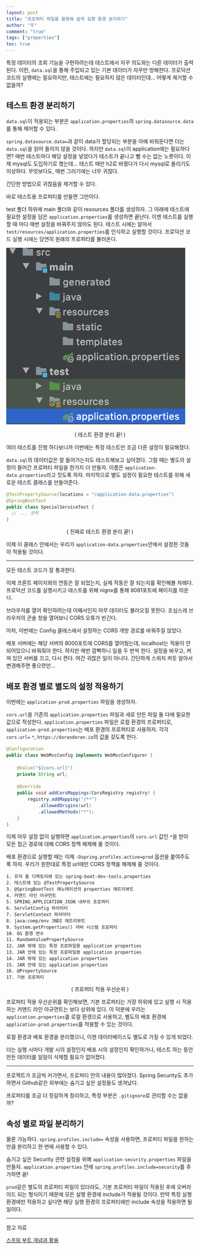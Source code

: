 ```yaml
---
layout: post
title: "프로퍼티 파일을 활용해 쉽게 실행 환경 분리하기"
author: "우"
comment: "true"
tags: ["properties"]
toc: true
---
```


특정 데이터의 조회 기능을 구현하려는데 테스트에서 자꾸 의도와는 다른 데이터가 출력된다.
이런, `data.sql`을 통해 주입되고 있는 기본 데이터가 자꾸만 방해한다.
프로덕션 코드의 실행에는 필요하지만, 테스트에는 필요하지 않은 데이터인데...
어떻게 제거할 수 없을까?

## 테스트 환경 분리하기

`data.sql`이 적용되는 부분은 `application.properties`의 `spring.datasource.data`를 통해 제어할 수 있다.

`spring.datasource.data=`과 같이 data가 할당되는 부분을 아예 비워둔다면 더는 `data.sql`을 읽어 들이지 않을 것이다.
하지만 `data.sql`이 application에는 필요하다면?
매번 테스트마다 해당 설정을 넣었다가 테스트가 끝나고 뺄 수는 없는 노릇이다.
이제 mysql도 도입하기로 했는데...
테스트 때만 h2로 바꿨다가 다시 mysql로 돌리기도 이상하다.
무엇보다도, 매번 그러기에는 너무 귀찮다.

간단한 방법으로 귀찮음을 제거할 수 있다.

바로 테스트용 프로퍼티를 만들면 그만이다.

test 폴더 하위에 main 폴더와 같이 resources 폴더를 생성하자.
그 아래에 테스트에 필요한 설정을 담은 `application.properties`를 생성하면 끝난다.
이젠 테스트를 실행할 때 마다 매번 설정을 바꿔주지 않아도 된다.
테스트 시에는 알아서 `test/resources/application.properties`를 인식하고 실행할 것이다.
프로덕션 코드 실행 시에는 당연히 원래의 프로퍼티를 불러온다.

![테스트용 프로퍼티](../images/2020-09-21-application-properties-1.png)
<p style="text-align:center;">( 테스트 환경 분리 끝! )</p>

여러 테스트를 진행 하다보니까 이번에는 특정 테스트만 조금 다른 설정이 필요해졌다.

`data.sql`의 데이터값은 잘 들어가는지도 테스트해보고 싶어졌다.
그럴 때는 별도의 설정이 들어간 프로퍼티 파일을 한가지 더 만들자.
이름은 `application-data.properties`라고 짓도록 하자.
마지막으로 별도 설정이 필요한 테스트를 위해 새로운 테스트 클래스를 만들어준다.

```java
@TestPropertySource(locations = "/application-data.properties")
@SpringBootTest
public class SpecialServiceTest {
  // ... 생략
}
```
<p style="text-align:center;">( 진짜로 테스트 환경 분리 끝! )</p>

이제 이 클래스 안에서는 우리가 `application-data.properties`안에서 설정한 것들이 적용될 것이다.

---

모든 테스트 코드가 잘 통과한다.

이제 프론트 페이지와의 연동은 잘 되었는지, 실제 작동은 잘 되는지를 확인해볼 차례다.  
프로덕션 코드를 실행시키고 테스트를 위해 nignx를 통해 8081포트에 페이지를 띄운다.

브라우저를 열어 확인하려는데 어째서인지 아무 데이터도 불러오질 못한다.
조심스레 브라우저의 콘솔 창을 열어보니 CORS 오류가 반긴다.

아차, 이번에는 Config 클래스에서 설정하는 CORS 개방 경로를 바꿔주질 않았다.

배포 서버에는 해당 서버의 8000포트에 CORS를 열어뒀는데, localhost는 적용이 안 되어있으니 바꿔줘야 한다.
하지만 매번 깜빡하니 일을 두 번씩 한다.
설정을 바꾸고, 켜져 있던 서버를 끄고, 다시 켠다.
여간 귀찮은 일이 아니다.
간단하게 스위치 켜듯 알아서 변경해주면 좋으련만...

## 배포 환경 별로 별도의 설정 적용하기

이번에는 `application-prod.properties` 파일을 생성하자.

`cors.url`을 기존의 `application.properties` 파일과 새로 만든 파일 둘 다에 필요한 값으로 작성한다.
`application.properties` 파일은 로컬 환경의 프로퍼티로, `application-prod.properties`는 배포 환경의 프로퍼티로 사용하자.
각각 `cors.url=` `*`, `https://dorandoran.io`의 값을 갖도록 한다.

```java
@Configuration
public class WebMvcConfig implements WebMvcConfigurer {

    @Value("${cors.url}")
    private String url;

    @Override
    public void addCorsMappings(CorsRegistry registry) {
        registry.addMapping("/**")
            .allowedOrigins(url)
            .allowedMethods("*");
    }
}
```

이제 아무 설정 없이 실행하면 `application.properties`의 `cors.url` 값인 `*`을 받아 모든 접근 경로에 대해 CORS 정책 해제해 줄 것이다.

배포 환경으로 실행할 때는 이제 `-Dspring.profiles.active=prod` 옵션을 붙여주도록 하자.
우리가 원한대로 특정 url에만 CORS 정책을 해제해 줄 것이다.

```
1. 유저 홈 디렉토리에 있는 spring-boot-dev-tools.properties
2. 테스트에 있는 @TestPropertySource
3. @SpringBootTest 애노테이션의 properties 애트리뷰트
4. 커맨드 라인 아규먼트
5. SPRING_APPLICATION_JSON 내부의 프로퍼티
6. ServletConfig 파라미터
7. ServletContext 파라미터
8. java:comp/env JNDI 애트리뷰트
9. System.getProperties() 자바 시스템 프로퍼티
10. OS 환경 변수
11. RandomValuePropertySource
12. JAR 밖에 있는 특정 프로파일용 application properties
13. JAR 안에 있는 특정 프로파일용 application properties
14. JAR 밖에 있는 application properties
15. JAR 안에 있는 application properties
16. @PropertySource
17. 기본 프로퍼티
```
<p style="text-align:center;">( 프로퍼티 적용 우선순위 )</p>

프로퍼티 적용 우선순위를 확인해보면, 기본 프로퍼티는 가장 하위에 있고 실행 시 적용하는 커맨드 라인 아규먼트는 보다 상위에 있다.
이 덕분에 우리는 `application.properties`를 로컬 환경으로 사용하고, 별도의 배포 환경에 `application-prod.properties`를 적용할 수 있는 것이다.

로컬 환경과 배포 환경을 분리했으니, 이젠 데이터베이스도 별도로 가질 수 있게 되었다.

더는 실행 시마다 개발 시의 설정인지 배포 시의 설정인지 확인하거나, 테스트 하는 동안 만든 데이터를 일일이 삭제할 필요가 없어졌다.

---

프로젝트가 조금씩 커가면서, 프로퍼티 안의 내용이 많아졌다.
Spring Security도 추가하면서 Github같은 외부에는 숨기고 싶은 설정들도 생겨났다.

프로퍼티를 조금 더 정갈하게 정리하고, 특정 부분은 `.gitignore`로 관리할 수는 없을까?

## 속성 별로 파일 분리하기

물론 가능하다.
`spring.profiles.include=` 속성을 사용하면, 프로퍼티 파일을 원하는 만큼 분리하고 한 번에 사용할 수 있다.

숨기고 싶은 Security 관련 설정을 위해 `application-security.properties` 파일을 만들자.
`application.properties` 안에 `spring.profiles.include=security`를 추가하면 끝!

`prod`같은 별도의 프로퍼티 파일이 있더라도, 기본 프로퍼티 파일이 적용된 후에 오버라이드 되는 형식이기 때문에 모든 실행 환경에 include가 적용될 것이다.
만약 특정 실행 환경에만 적용하고 싶다면 해당 실행 환경의 프로퍼티에만 include 속성을 적용하면 될 일이다.

---

참고 자료

[스프링 부트 개념과 활용](https://www.inflearn.com/course/%EC%8A%A4%ED%94%84%EB%A7%81%EB%B6%80%ED%8A%B8)
